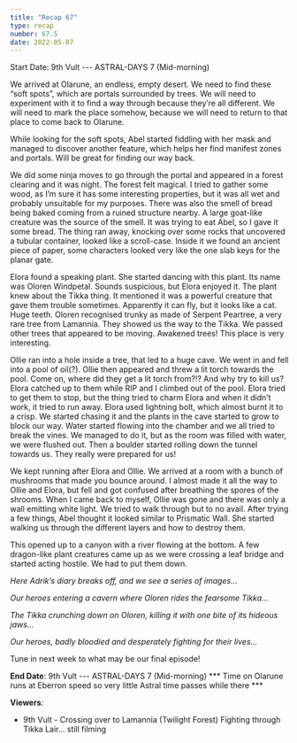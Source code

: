 ```yaml
---
title: "Recap 67"
type: recap
number: 67.5
date: 2022-05-07
---
```


Start Date: 9th Vult --- ASTRAL-DAYS 7 (Mid-morning)
 
We arrived at Olarune, an endless, empty desert. We need to find these “soft spots”, which are portals surrounded by trees. We will need to experiment with it to find a way through because they’re all different. We will need to mark the place somehow, because we will need to return to that place to come back to Olarune.
 
While looking for the soft spots, Abel started fiddling with her mask and managed to discover another feature, which helps her find manifest zones and portals. Will be great for finding our way back.
 
We did some ninja moves to go through the portal and appeared in a forest clearing and it was night. The forest felt magical. I tried to gather some wood, as I’m sure it has some interesting properties, but it was all wet and probably unsuitable for my purposes. There was also the smell of bread being baked coming from a ruined structure nearby. A large goat-like creature was the source of the smell. It was trying to eat Abel, so I gave it some bread. The thing ran away, knocking over some rocks that uncovered a tubular container, looked like a scroll-case. Inside it we found an ancient piece of paper, some characters looked very like the one slab keys for the planar gate.
 
Elora found a speaking plant. She started dancing with this plant. Its name was Oloren Windpetal. Sounds suspicious, but Elora enjoyed it. The plant knew about the Tikka thing. It mentioned it was a powerful creature that gave them trouble sometimes. Apparently it can fly, but it looks like a cat. Huge teeth. Oloren recognised trunky as made of Serpent Peartree, a very rare tree from Lamannia. They showed us the way to the Tikka. We passed other trees that appeared to be moving. Awakened trees! This place is very interesting.
 
Ollie ran into a hole inside a tree, that led to a huge cave. We went in and fell into a pool of oil(?). Ollie then appeared and threw a lit torch towards the pool. Come on, where did they get a lit torch from?!? And why try to kill us? Elora catched up to them while RIP and I climbed out of the pool. Elora tried to get them to stop, but the thing tried to charm Elora and when it didn’t work, it tried to run away. Elora used lightning bolt, which almost burnt it to a crisp. We started chasing it and the plants in the cave started to grow to block our way. Water started flowing into the chamber and we all tried to break the vines. We managed to do it, but as the room was filled with water, we were flushed out. Then a boulder started rolling down the tunnel towards us. They really were prepared for us!
 
We kept running after Elora and Ollie. We arrived at a room with a bunch of mushrooms that made you bounce around. I almost made it all the way to Ollie and Elora, but fell and got confused after breathing the spores of the shrooms. When I came back to myself, Ollie was gone and there was only a wall emitting white light. We tried to walk through but to no avail. After trying a few things, Abel thought it looked similar to Prismatic Wall. She started walking us through the different layers and how to destroy them.
 
This opened up to a canyon with a river flowing at the bottom. A few dragon-like plant creatures came up as we were crossing a leaf bridge and started acting hostile. We had to put them down.
 
*Here Adrik’s diary breaks off, and we see a series of images…*

*Our heroes entering a cavern where Oloren rides the fearsome Tikka…*

*The Tikka crunching down on Oloren, killing it with one bite of its hideous jaws…*

*Our heroes, badly bloodied and desperately fighting for their lives…*

Tune in next week to what may be our final episode!
 
**End Date**: 9th Vult --- ASTRAL-DAYS 7 (Mid-morning) *** Time on Olarune runs at Eberron speed so very little Astral time passes while there ***
 
**Viewers**:
- 9th Vult - Crossing over to Lamannia (Twilight Forest) Fighting through Tikka Lair… still filming